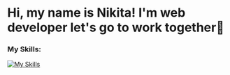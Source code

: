 # Hi, my name is Nikita! I'm web developer let's go to work together👋

### My Skills: 
[![My Skills](https://skillicons.dev/icons?i=html,react,vue,js,jest,jquery,mysql,mongodb,nestjs,nodejs,ps,postgres,postman,redux,sass,ts,docker,express,flutter&perline=3)](https://skillicons.dev)
